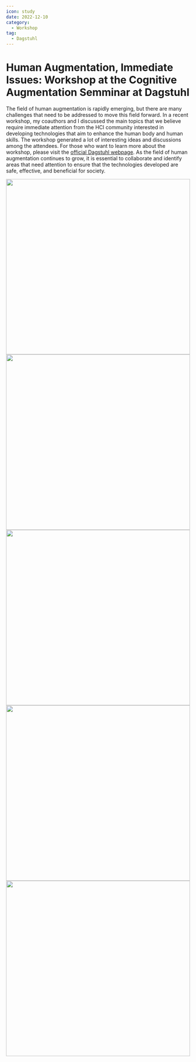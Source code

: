 ```yaml
---
icon: study
date: 2022-12-10
category:
  - Workshop
tag:
  - Dagstuhl
---
```


# Human Augmentation, Immediate Issues: Workshop at the Cognitive Augmentation Semminar at Dagstuhl

The field of human augmentation is rapidly emerging, but there are many challenges that need to be addressed to move this field forward. In a recent workshop, my coauthors and I discussed the main topics that we believe require immediate attention from the HCI community interested in developing technologies that aim to enhance the human body and human skills. The workshop generated a lot of interesting ideas and discussions among the attendees. For those who want to learn more about the workshop, please visit the [official Dagstuhl webpage](https://www.dagstuhl.de/seminars/seminar-calendar/seminar-details/22491). As the field of human augmentation continues to grow, it is essential to collaborate and identify areas that need attention to ensure that the technologies developed are safe, effective, and beneficial for society.

  <n-carousel show-arrow>
  <img
      class="carousel-img"
      src="/blog_content/Dagstuhl2022/4.jpg"
    >
  <img
      class="carousel-img"
      src="/blog_content/Dagstuhl2022/2.JPG"
    >
  <img
      class="carousel-img"
      src="/blog_content/Dagstuhl2022/5.jpg"
    >
  <img
      class="carousel-img"
      src="/blog_content/Dagstuhl2022/6.jpg"
    >
  <img
      class="carousel-img"
      src="/blog_content/Dagstuhl2022/1.png"
    >
</n-carousel>

<script>

import {
  NImage,
  NCarousel,
} from "naive-ui";

export default {
  components: {
    NImage,
    NCarousel,
  },
};

</script>

<style>
.carousel-img {
  width: 100%;
  height: 480px;
  object-fit: cover;
}
</style>
